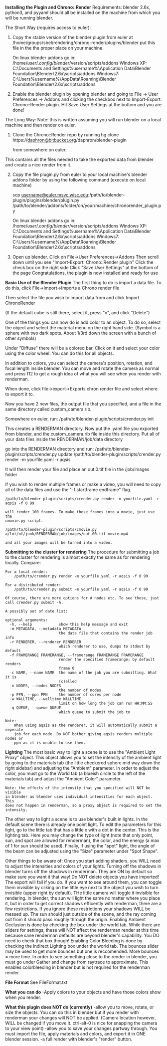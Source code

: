 **Installing the Plugin and Chrono::Render**
Requirements: blender 2.6x, python3, and pyyaml should all be installed on 
    the machine from which you will be running blender.

The Short Way (requires access to euler):
1. Copy the stable version of the blender plugin from euler at
    /home/groups/sbel/rendering/chrono-render/plugins/blender
    put this file in the the proper place on your machine.

    On linux blender addons go in:
    /home/$user/.config/blender/$version/scripts/addons
    Windows XP:
    C:\Documents and Settings\%username%\Application Data\Blender Foundation\Blender\2.6x\scripts\addons
    Windows7:
    C:\Users\%username%\AppData\Roaming\Blender Foundation\Blender\2.6x\scripts\addons

2. Enable the blender plugin by opening blender and going to File -> User
        Preferences -> Addons and clicking the checkbox next to Import-Export:
        Chrono::Render plugin. Hit Save User Settings at the bottom and you
        are done!

The Long Way:
Note: this is written assuming you will run blender on a local machine
and then render on euler.

1. Clone the Chrono::Render repo by running 
    hg clone https://daphron@bitbucket.org/daphron/blender-plugin 

    from somewhere on euler.

This contains all the files needed to take the exported data from blender 
and create a nice render from it.

2. Copy the file plugin.py from euler to your local machine's blender
    addons folder by using the following command (execute on local machine)

    scp username@euler.msvc.wisc.edu:/path/to/blender-plugin/plugins/blender/plugin.py
    /path/to/blender/addons/folder/on/your/machine/chronorender_plugin.py

    On linux blender addons go in:
    /home/$user/.config/blender/$version/scripts/addons
    Windows XP:
    C:\Documents and Settings\%username%\Application Data\Blender Foundation\Blender\2.6x\scripts\addons
    Windows7:
    C:\Users\%username%\AppData\Roaming\Blender Foundation\Blender\2.6x\scripts\addons

3. Open up blender.
    Click on File->User Preferences->Addons 
    Then scroll down until you see "Import-Export: Chrono::Render plugin"
    Click the check box on the right side
    Click "Save User Settings" at the bottom of the page
    Congratulations, the plugin is now installed and ready for use

**Basic Use of the Blender Plugin**
The first thing to do is import a data file. To do this, click 
File->Import->Imports a Chrono render file

Then select the file you wish to import data from and click Import ChronoRender

(If the default cube is still there, select it, press "x", and click "Delete")

One of the things you can now do is add color to an object. To do so, select 
    the object and select the material menu on the right hand side. (Symbol is
    a sphere with two dark spots. About 1/3rd down the screen with a bunch of
    other symbols)

Under "Diffuse" there will be a colored bar. Click on it and select your color
    using the color wheel. You can do this for all objects.

In addition to colors, you can select the camera's position, rotation, and focal length
    inside blender. You can move and rotate the camera as normal and press f12
    to get a rough idea of what you will see when you render with renderman.
    
When done, click file->export->Exports chron render file and select where to
    export it to. 

Now you have 2 new files, the output file that you specified, and a file in
    the same directory called custom_camera.rib. 

Somewhere on euler, run:
    /path/to/blender-plugin/scripts/crender.py init

This creates a RENDERMAN directory. Now put the .yaml file you 
exported from blender, and the custom_camera.rib file inside this directory.
Put all of your data files inside the RENDERMAN/job/data directory


go into the RENDERMAN directory and run:
    /path/to/blender-plugin/scripts/crender.py update
    /path/to/blender-plugin/scripts/crender.py render -m yourfile.yaml -r aqsis

It will then render your file and place an out.0.tif file in the /job/images folder

If you wish to render multiple frames or make a video, you will need to copy 
    all of the data files and use the "-f startframe endframe" flag.

    /path/to/blender-plugin/scripts/crender.py render -m yourfile.yaml -r aqsis -f 0 99

    will render 100 frames. To make these frames into a movie, just use the 
    cmovie.py script.

    /path/to/blender-plugin/scripts/cmovie.py a/lot/of/junk/RENDERMAN/job/images/out.00.tif movie.mp4

    and all your images will be turned into a video.

**Submitting to the cluster for rendering**
The procedure for submitting a job to the cluster for rendering is almost exactly
the same as for rendering locally. Compare:

    For a local render:
        /path/to/crender.py render -m yourfile.yaml -r aqsis -f 0 99

    For a distributed render:
        /path/to/crender.py submit -m yourfile.yaml -r aqsis -f 0 99
    
    Of course, there are more options for # nodes etc. To see these, just
    call crender.py submit -h.

    A possibly out of date list:

    optional arguments:
      -h, --help            show this help message and exit
      -m METADATA, --metadata METADATA
                            the data file that contains the render job info
      -r RENDERER, --renderer RENDERER
                            which renderer to use, dumps to stdout by default
      -f FRAMERANGE FRAMERANGE, --framerange FRAMERANGE FRAMERANGE
                            render the specified framerange; by default renders
                            frame 0
      -c NAME, --name NAME  the name of the job you are submitting. What it is
                            (c)alled
      -n NODES, --nodes NODES
                            the number of nodes
      -p PPN, --ppn PPN     the number of cores per node
      -w WALLTIME, --walltime WALLTIME
                            limit on how long the job can run HH:MM:SS
      -q QUEUE, --queue QUEUE
                            which queue to submit the job to

    Note: 
        When using aqsis as the renderer, it will automatically submit a seperate
        job for each node. Do NOT bother giving aqsis renders multiple nodes or
        ppn as it is unable to use them.

        
**Lighting**
The most basic way to light a scene is to use the "Ambient Light Proxy" object.
    This object allows you to set the intensity of the ambient light by going 
    to the materials tab (the little checkered sphere mid way down the right 
    sidebar) and adjusting the "Ambient" parameter. In order to adjust the 
    color, you must go to the World tab (a blueish circle to the left of the 
    materials tab) and adjust the "Ambient Color" parameter. 

    Note: the effects of the intensity that you specified will NOT be visible
    in blender as blender uses individual intensities for each object. This
    does not happen in renderman, so a proxy object is required to set the 
    intensity.

The other way to light a scene is to use blender's built in lights. In the
    default scene there is already one point light. To edit the parameters
    for this light, go to the little tab that has a little x with a dot in the 
    center. This is the lighting tab. Here you may change the type of light
    (note that only point, sun, and spot are allowed for renderman), the color,
    and the energy (a max of 1 for sun should be used). Finally, if using the 
    "spot" light, the angle of the beam can be adjusted using the "Size"
    parameter under "Spot Shape".

Other things to be aware of:
    Once you start adding shaders, you WILL need to adjust the intensities and
        colors of your lights.
    Turning off the shadows in blender turns off the shadows in renderman. They
        are ON by default so make sure you want it that way!
    Do NOT delete objects you have imported! The export will fail if you do. If
        you want to see around them, you can toggle them invisible by cliking
        on the little eye next to the object you wish to turn invisible (upper
        right by default). THe little camera will toggle it invisible for 
        rendering. 
    In blender, the sun will light the same no matter where you place it, but
        in order to get correct shadows efficently with renderman, there are a
        few restrictions. If you ignore these restrictions your shadows WILL be 
        messed up. The sun should just outside of the scene, and the ray coming
        out from it should pass roughly through the origin.
    Enabling Ambient Occlusion is done by checking the box under the world tab.
        While there are sliders for settings, these will NOT affect the renderman
        render at this time because sane renderman defaults are beyond blender's
        capability. You DO need to check that box though!
    Enabling Color Bleeding is done by checking the Indirect Lighting box under
        the world tab. The bounces slider may be used to get more bounces but
        one is reccomended. More bounces = more time. In order to
        see something close to the render in blender, you must go under Gather
        and change from raytrace to approximate. This enables colorbleeding in
        blender but is not required for the renderman render.

**File Format**
See FileFormat.txt

**What you can do**
-Apply colors to your objects and have those colors show when you render.

**What this plugin does NOT do (currently)**
-allow you to move, rotate, or size the objects. You can do this in blender but if
    you render with renderman your changes will NOT be applied. (Camera 
    location however, WILL be changed if you move it. ctrl-alt-0 is nice for 
    snapping the camera to your view point)
-allow you to save your changes partway through. You must import the file,
    apply materials and colors, and export it in ONE blender session.
-a full render with blender's "render" button.
